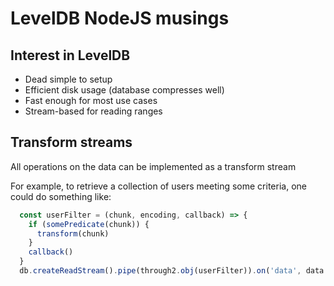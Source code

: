 # LevelDB NodeJS musings

## Interest in LevelDB

* Dead simple to setup
* Efficient disk usage (database compresses well)
* Fast enough for most use cases
* Stream-based for reading ranges


## Transform streams

All operations on the data can be implemented as a transform stream

For example, to retrieve a collection of users meeting some criteria, one could do something like:

```js
  const userFilter = (chunk, encoding, callback) => {
    if (somePredicate(chunk)) {
      transform(chunk)
    }
    callback()
  }
  db.createReadStream().pipe(through2.obj(userFilter)).on('data', data => {...}).on('error', error => {}).on('end', _ => {})
```